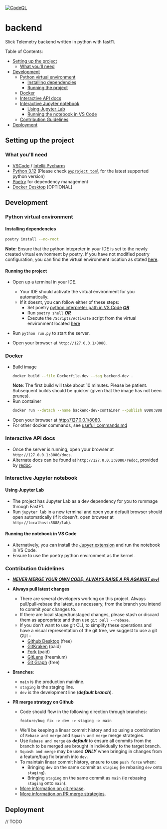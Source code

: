 [![CodeQL](https://github.com/Slick-Telemetry/backend/actions/workflows/codeql.yml/badge.svg?branch=main)](https://github.com/Slick-Telemetry/backend/actions/workflows/codeql.yml)

# backend <!-- omit from toc -->

Slick Telemetry backend written in python with fastf1.

Table of Contents:

- [Setting up the project](#setting-up-the-project)
  - [What you'll need](#what-youll-need)
- [Development](#development)
  - [Python virtual environment](#python-virtual-environment)
    - [Installing dependencies](#installing-dependencies)
    - [Running the project](#running-the-project)
  - [Docker](#docker)
  - [Interactive API docs](#interactive-api-docs)
  - [Interactive Jupyter notebook](#interactive-jupyter-notebook)
    - [Using Jupyter Lab](#using-jupyter-lab)
    - [Running the notebook in VS Code](#running-the-notebook-in-vs-code)
  - [Contribution Guidelines](#contribution-guidelines)
- [Deployment](#deployment)

## Setting up the project

### What you'll need

- [VSCode](https://code.visualstudio.com/) / [Intellij Pycharm](https://www.jetbrains.com/pycharm/)
- [Python 3.12](https://www.python.org/) (Please check [`pyproject.toml`](./pyproject.toml) for the latest supported python version)
- [Poetry](https://python-poetry.org/docs/#installing-with-the-official-installer) for dependency management
- [Docker Desktop](https://docs.docker.com/desktop/) [OPTIONAL]

## Development

### Python virtual environment

#### Installing dependencies

```sh
poetry install --no-root
```

**Note**: Ensure that the python intepreter in your IDE is set to the newly created virtual environment by poetry. If you have not modified poetry configuration, you can find the virtual environment location as stated [here](https://python-poetry.org/docs/configuration/#cache-directory).

#### Running the project

- Open up a terminal in your IDE.
  - Your IDE should activate the virtual environment for you automatically.
  - If it doesnt, you can follow either of these steps:
    -  Set poetry [python interpreter path in VS Code](https://code.visualstudio.com/docs/python/environments#_working-with-python-interpreters) <u> ***OR*** </u>
    -  Run `poetry shell` <u> ***OR*** </u>
    -  Execute the `/Scripts/Activate` script from the virtual environment located [here](https://python-poetry.org/docs/configuration/#cache-directory)

- Run `python run.py` to start the server.
- Open your browser at `http://127.0.0.1/8080`.

### Docker

- Build image
  ```sh
  docker build --file Dockerfile.dev --tag backend-dev .
  ```
  **Note**: The first build will take about 10 minutes. Please be patient. Subsequent builds should be quicker (given that the image has not been prunes).
- Run container
  ```sh
  docker run --detach --name backend-dev-container --publish 8080:8080 backend-dev
  ```
- Open your browser at http://127.0.0.1/8080.
- For other docker commands, see [useful_commands.md](./useful_commands.md)

### Interactive API docs

- Once the server is running, open your browser at `http://127.0.0.1:8080/docs`.
- Alternate docs can be found at `http://127.0.0.1:8080/redoc`, provided by [redoc](https://github.com/Redocly/redoc).

### Interactive Jupyter notebook

#### Using Jupyter Lab

- The project has Jupyter Lab as a dev dependency for you to rummage through FastF1.
- Run `jupyter lab` in a new terminal and open your default browser should open automatically (if it doesn't, open browser at `http://localhost:8888/lab`).

#### Running the notebook in VS Code

- Alternatively, you can install the [Jupyer extension](https://marketplace.visualstudio.com/items?itemName=ms-toolsai.jupyter) and run the notebook in VS Code.
- Ensure to use the poetry python environment as the kernel.

### Contribution Guidelines

- <u> _**NEVER MERGE YOUR OWN CODE; ALWAYS RAISE A PR AGAINST `dev`!**_ </u>

- **Always pull latest changes**

  - There are several developers working on this project. Always pull/pull-rebase the latest, as necessary, from the branch you intend to commit your changes to.
  - If there are local staged/unstaged changes, please stash or discard them as appropriate and then use `git pull --rebase`.
  - If you don't want to use git CLI, to simplify these operations and have a visual representation of the git tree, we suggest to use a git GUI -
    - [Github Desktop](https://desktop.github.com/) (free)
    - [GitKraken](https://www.gitkraken.com/) (paid)
    - [Fork](https://git-fork.com/) (paid)
    - [GitLens](https://marketplace.visualstudio.com/items?itemName=eamodio.gitlens) (freemium)
    - [Git Graph](https://marketplace.visualstudio.com/items?itemName=mhutchie.git-graph) (free)

- **Branches**:

  - `main` is the production mainline.
  - `staging` is the staging line.
  - `dev` is the development line (_**default branch**_).

- **PR merge strategy on Github**

  - Code should flow in the following direction through branches:
    ```
    feature/bug fix -> dev -> staging -> main
    ```
  - We'll be keeping a linear commit history and so using a combination of `Rebase and merge` and `Squash and merge` merge strategies.
  - Use `Rebase and merge` as _**default**_ to ensure all commits from the branch to be merged are brought in individually to the target branch.
  - `Squash and merge` may be used _**ONLY**_ when bringing in changes from a feature/bug fix branch into `dev`.
  - To maintain linear commit history, ensure to use `push force` when:
    - Bringing `dev` on the same commit as `staging` (ie rebasing `dev` onto `staging`).
    - Bringing `staging` on the same commit as `main` (ie rebasing `staging` onto `main`).
  - [More information on git rebase](https://www.atlassian.com/git/tutorials/rewriting-history/git-rebase).
  - [More information on PR merge strategies](https://docs.github.com/en/repositories/configuring-branches-and-merges-in-your-repository/configuring-pull-request-merges/about-merge-methods-on-github).

## Deployment

// TODO
